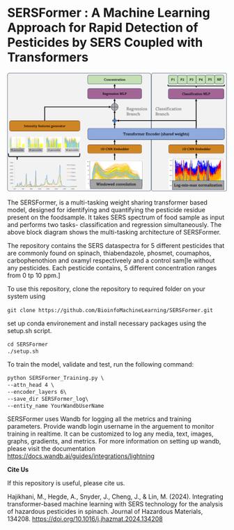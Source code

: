 # SERSFormer : A Machine Learning Approach for Rapid Detection of Pesticides by SERS Coupled with Transformers

![SERSFormer](./blockdiag.png?raw=true "SERSFormer Architecture Diagram")

The SERSFormer, is a multi-tasking weight sharing transformer based model, designed for identifying and quantifying the pesticide residue present on the foodsample. It takes SERS spectrum of food sample as input and performs two tasks- classification and regression simultaneously. The above block diagram shows the multi-tasking architecture of SERSFormer. 

The repository contains the SERS dataspectra for 5 different pesticides that are commonly found on spinach, thiabendazole, phosmet, coumaphos, carbophenothion and oxamyl respectiveely and a control sam[le without any pesticides. Each pesticide contains, 5 different concentration ranges from 0 tp 10 ppm.]

To use this repository, clone the repository to required folder on your system using 

`git clone https://github.com/BioinfoMachineLearning/SERSFormer.git`

set up conda environement and install necessary packages using the setup.sh script.

```
cd SERSFormer
./setup.sh 
```
To train the model, validate and test, run the following command:
```
python SERSFormer_Training.py \
--attn_head 4 \
--encoder_layers 6\
--save_dir SERSFormer_log\
--entity_name YourWandbUserName 
```
SERSFormer uses Wandb for logging all the metrics and training parameters. Provide wandb login username in the arguement to monitor training in realtime. It can be customized to log any media, text, images, graphs, gradients, and metrics. For more information on setting up wandb, please visit the documentation https://docs.wandb.ai/guides/integrations/lightning

**Cite Us**

If this repository is useful, please cite us.

Hajikhani, M., Hegde, A., Snyder, J., Cheng, J., & Lin, M. (2024). Integrating transformer-based machine learning with SERS technology for the analysis of hazardous pesticides in spinach. Journal of Hazardous Materials, 134208. https://doi.org/10.1016/j.jhazmat.2024.134208


